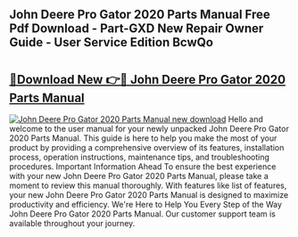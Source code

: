 ## John Deere Pro Gator 2020 Parts Manual Free Pdf Download - Part-GXD New Repair Owner Guide - User Service Edition BcwQo

# <h2><a href="http://bc39051.oget.top/?id=John+Deere+Pro+Gator+2020+Parts+Manual">🔗Download New 👉🔴 John Deere Pro Gator 2020 Parts Manual</a></h2>

[![John Deere Pro Gator 2020 Parts Manual new download](https://i.imgur.com/5g1atiW.png)](http://bc39051.oget.top/?id=John+Deere+Pro+Gator+2020+Parts+Manual)
Hello and welcome to the user manual for your newly unpacked John Deere Pro Gator 2020 Parts Manual. This guide is here to help you make the most of your product by providing a comprehensive overview of its features, installation process, operation instructions, maintenance tips, and troubleshooting procedures. Important Information Ahead To ensure the best experience with your new John Deere Pro Gator 2020 Parts Manual, please take a moment to review this manual thoroughly. With features like list of features, your new John Deere Pro Gator 2020 Parts Manual is designed to maximize productivity and efficiency. We're Here to Help You Every Step of the Way John Deere Pro Gator 2020 Parts Manual. Our customer support team is available throughout your journey.
